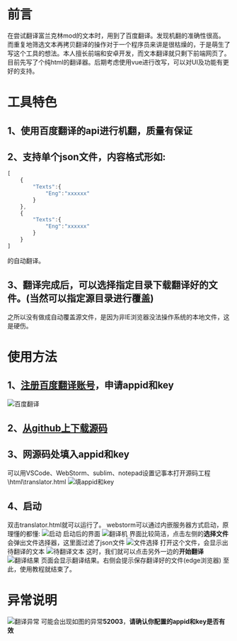 # 前言
在尝试翻译富兰克林mod的文本时，用到了百度翻译。发现机翻的准确性很高。而重复地筛选文本再拷贝翻译的操作对于一个程序员来讲是很枯燥的，于是萌生了写这个工具的想法。本人擅长前端和安卓开发，而文本翻译就只剩下前端网页了。目前先写了个纯html的翻译器。后期考虑使用vue进行改写，可以对UI及功能有更好的支持。
# 工具特色
## 1、使用百度翻译的api进行机翻，质量有保证
## 2、支持单个json文件，内容格式形如:

```javascript
[
    {
        "Texts":{
            "Eng":"xxxxxx"
        }
    },
    {
    	"Texts":{
            "Eng":"xxxxxx"
        }
    }
]
```
的自动翻译。
## 3、翻译完成后，可以选择指定目录下载翻译好的文件。(当然可以指定源目录进行覆盖)
之所以没有做成自动覆盖源文件，是因为非IE浏览器没法操作系统的本地文件，这是硬伤。

# 使用方法
## 1、[注册百度翻译账号](https://fanyi-api.baidu.com/)，申请appid和key
![百度翻译](https://img-blog.csdnimg.cn/3c0e97e1a9244aa6b3c0e9f1ffa181c8.jpg)
## 2、[从github上下载源码](https://github.com/ChenJunsen/StarboundAutoTranslator)
## 3、网源码处填入appid和key
可以用VSCode、WebStorm、sublim、notepad设置记事本打开源码工程\html\translator.html
![填appid和key](https://img-blog.csdnimg.cn/b3ac83f2a17b423b94706397fc03c179.jpg)
## 4、启动
双击translator.html就可以运行了。
webstorm可以通过内嵌服务器方式启动，原理懂的都懂:
![启动](https://img-blog.csdnimg.cn/cac4dd133a604c2e820aef55b8384fdc.jpg#pic_center)
启动后的界面
![翻译机](https://img-blog.csdnimg.cn/9b0dac2681314026a969403d400ed788.jpg)
界面比较简洁，点击左侧的**选择文件**会弹出文件选择器，这里面过滤了json文件
![文件选择](https://img-blog.csdnimg.cn/ecfebba507254924b2cb2cd0380dd55c.jpg)
打开这个文件，会显示出待翻译的文本
![待翻译文本](https://img-blog.csdnimg.cn/cdaf9774a8c54d03bafb089d482b4409.jpg)
这时，我们就可以点击另外一边的**开始翻译**
![翻译结果](https://img-blog.csdnimg.cn/31026ee404c340658c07b125330f7e13.jpg)
页面会显示翻译结果。右侧会提示保存翻译好的文件(edge浏览器)
至此，使用教程就结束了。
# 异常说明
![翻译异常](https://img-blog.csdnimg.cn/6590cd3e6e85486ea5e52059c5ac66d7.jpg)
可能会出现如图的异常**52003**，**请确认你配置的appid和key是否有效**

